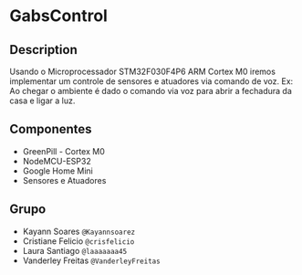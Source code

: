 # GabsControl

## Description
Usando o Microprocessador STM32F030F4P6 ARM Cortex M0 iremos implementar um controle de sensores e atuadores via comando de voz. 
Ex: Ao chegar o ambiente é dado o comando via voz para abrir a fechadura da casa e ligar a luz.

## Componentes
* GreenPill - Cortex M0
* NodeMCU-ESP32 
* Google Home Mini
* Sensores e Atuadores

## Grupo
* Kayann Soares `@Kayannsoarez`
* Cristiane Felicio `@crisfelicio`
* Laura Santiago `@laaaaaaa45`
* Vanderley Freitas `@VanderleyFreitas`
